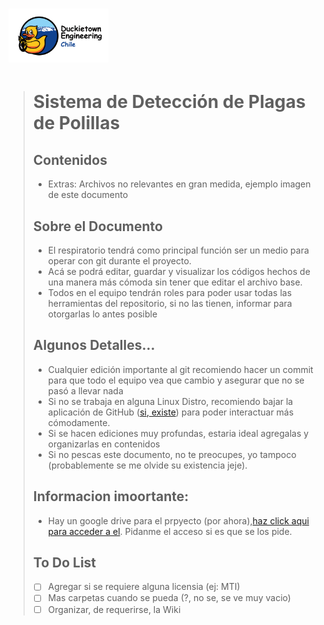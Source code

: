 # <img src="Extras/duckietown_engineering_chile.png" width="160">
>
>
> # Sistema de Detección de Plagas de Polillas
> 
> 
> ## Contenidos
> - Extras: Archivos no relevantes en gran medida, ejemplo imagen de este documento
>
>  
> ## Sobre el Documento
> - El respiratorio tendrá como principal función ser un medio para operar con git durante el proyecto. 
> - Acá se podrá editar, guardar y visualizar los códigos hechos de una manera más cómoda sin tener que editar el archivo base. 
> - Todos en el equipo tendrán roles para poder usar todas las herramientas del repositorio, si no las tienen, informar para otorgarlas lo antes posible
> 
> 
> ## Algunos Detalles...
> * Cualquier edición importante al git recomiendo hacer un commit para que todo el equipo vea que cambio y asegurar que no se pasó a llevar nada
> * Si no se trabaja en alguna Linux Distro, recomiendo bajar la aplicación de GitHub ([si, existe](https://desktop.github.com)) para poder interactuar más cómodamente.
> * Si se hacen ediciones muy profundas, estaria ideal agregalas y organizarlas en contenidos
>* Si no pescas este documento, no te preocupes, yo tampoco (probablemente se me olvide su existencia jeje).
>
> ## Informacion imoortante:
> * Hay un google drive para el prpyecto (por ahora),[haz click aqui para acceder a el](https://drive.google.com/drive/folders/18yWxrAzjXtWaV3S-6sPKqmq0Lv7i0GZJ?usp=share_link). Pidanme el acceso si es que se los pide.
>
> ## To Do List
> - [ ] Agregar si se requiere alguna licensia (ej: MTI)
> - [ ] Mas carpetas cuando se pueda (?, no se, se ve muy vacio)
> - [ ] Organizar, de requerirse, la Wiki
>
